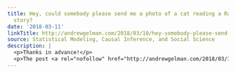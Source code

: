 ```yaml
---
title: Hey, could somebody please send me a photo of a cat reading a Raymond Carver
  story?
date: '2018-03-11'
linkTitle: http://andrewgelman.com/2018/03/10/hey-somebody-please-send-photo-cat-reading-raymond-carver-story/
source: Statistical Modeling, Causal Inference, and Social Science
description: |
  <p>Thanks in advance!</p>
  <p>The post <a rel="nofollow" href="http://andrewgelman.com/2018/03/10/hey-somebody-please-send-photo-cat-reading-raymond-carver-story/">Hey, could somebody please send me a photo of a cat reading a Raymond Carver story?</a> appeared first on <a rel="nofollow" href="http://andrewgelman.com">Statistical Modeling, Causal Inference, and Social Science</a>.</p>
---
```

